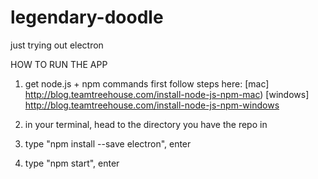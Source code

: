 # legendary-doodle
just trying out electron

HOW TO RUN THE APP

1. get node.js + npm commands first 
follow steps here: 
[mac] http://blog.teamtreehouse.com/install-node-js-npm-mac)
[windows] http://blog.teamtreehouse.com/install-node-js-npm-windows

2. in your terminal, head to the directory you have the repo in

3. type "npm install --save electron", enter

4. type "npm start", enter
